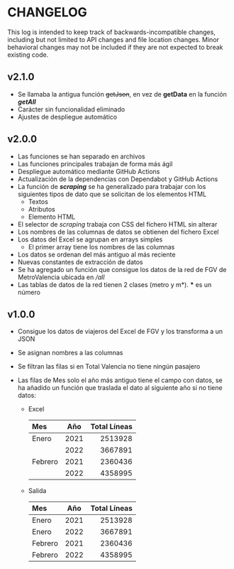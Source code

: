 # CHANGELOG

This log is intended to keep track of backwards-incompatible changes, including
but not limited to API changes and file location changes. Minor behavioral
changes may not be included if they are not expected to break existing code.

## v2.1.0

- Se llamaba la antigua función ~~getJson~~, en vez de **getData** en la función **_getAll_**
- Carácter sin funcionalidad eliminado
- Ajustes de despliegue automático

## v2.0.0

- Las funciones se han separado en archivos
- Las funciones principales trabajan de forma más ágil
- Despliegue automático mediante GitHub Actions
- Actualización de la dependencias con Dependabot y GitHub Actions
- La función de **_scraping_** se ha generalizado para trabajar con los siguientes
 tipos de dato que se solicitan de los elementos HTML
  - Textos
  - Atributos
  - Elemento HTML
- El selector de _scraping_ trabaja con CSS del fichero HTML sin alterar
- Los nombres de las columnas de datos se obtienen del fichero Excel
- Los datos del Excel se agrupan en arrays simples
  - El primer array tiene los nombres de las columnas
- Los datos se ordenan del más antiguo al más reciente
- Nuevas constantes de extracción de datos
- Se ha agregado un función que consigue los datos de la red de FGV de MetroValencia
 ubicada en _/all_
- Las tablas de datos de la red tienen 2 clases (metro y m\*). **\*** es un número

## v1.0.0

- Consigue los datos de viajeros del Excel de FGV y los transforma a un JSON
- Se asignan nombres a las columnas
- Se filtran las filas si en Total Valencia no tiene ningún pasajero
- Las filas de Mes solo el año más antiguo tiene el campo con datos, se ha añadido
 un función que traslada el dato al siguiente año si no tiene datos:

  - Excel

    | Mes | Año | Total Líneas |
    | :--- | :---: | ---: |
    | Enero | 2021 | 2513928 |
    | | 2022 | 3667891 |
    | Febrero | 2021 | 2360436 |
    | | 2022 | 4358995 |

  - Salida

    | Mes | Año | Total Líneas |
    | :--- | :---: | ---: |
    | Enero | 2021 | 2513928 |
    | Enero | 2022 | 3667891 |
    | Febrero | 2021 | 2360436 |
    | Febrero | 2022 | 4358995 |
